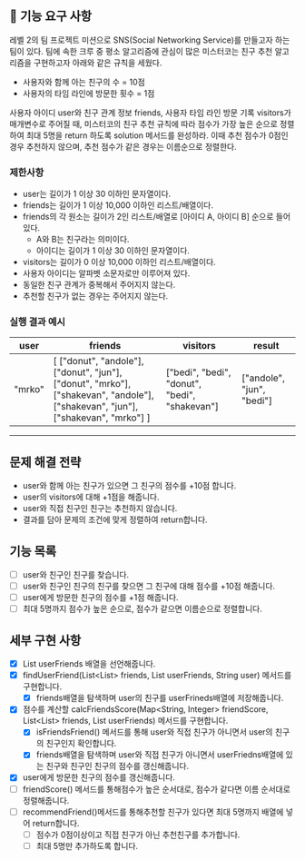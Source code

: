 ## 🚀 기능 요구 사항

레벨 2의 팀 프로젝트 미션으로 SNS(Social Networking Service)를 만들고자 하는 팀이 있다. 팀에 속한 크루 중 평소 알고리즘에 관심이 많은 미스터코는 친구 추천 알고리즘을 구현하고자 아래와
같은 규칙을 세웠다.

- 사용자와 함께 아는 친구의 수 = 10점
- 사용자의 타임 라인에 방문한 횟수 = 1점

사용자 아이디 user와 친구 관계 정보 friends, 사용자 타임 라인 방문 기록 visitors가 매개변수로 주어질 때, 미스터코의 친구 추천 규칙에 따라 점수가 가장 높은 순으로 정렬하여 최대 5명을
return 하도록 solution 메서드를 완성하라. 이때 추천 점수가 0점인 경우 추천하지 않으며, 추천 점수가 같은 경우는 이름순으로 정렬한다.

### 제한사항

- user는 길이가 1 이상 30 이하인 문자열이다.
- friends는 길이가 1 이상 10,000 이하인 리스트/배열이다.
- friends의 각 원소는 길이가 2인 리스트/배열로 [아이디 A, 아이디 B] 순으로 들어있다.
    - A와 B는 친구라는 의미이다.
    - 아이디는 길이가 1 이상 30 이하인 문자열이다.
- visitors는 길이가 0 이상 10,000 이하인 리스트/배열이다.
- 사용자 아이디는 알파벳 소문자로만 이루어져 있다.
- 동일한 친구 관계가 중복해서 주어지지 않는다.
- 추천할 친구가 없는 경우는 주어지지 않는다.

### 실행 결과 예시

| user | friends | visitors | result |
| --- | --- | --- | --- |
| "mrko" | [ ["donut", "andole"], ["donut", "jun"], ["donut", "mrko"], ["shakevan", "andole"], ["shakevan", "jun"], ["shakevan", "mrko"] ] | ["bedi", "bedi", "donut", "bedi", "shakevan"] | ["andole", "jun", "bedi"] |

---

## 문제 해결 전략

- user와 함께 아는 친구가 있으면 그 친구의 점수를 +10점 합니다.
- user의 visitors에 대해 +1점을 해줍니다.
- user와 직접 친구인 친구는 추천하지 않습니다.
- 결과를 담아 문제의 조건에 맞게 정렬하여 return합니다.

## 기능 목록

- [ ] user와 친구인 친구를 찾습니다.
- [ ] user와 친구인 친구의 친구를 찾으면 그 친구에 대해 점수를 +10점 해줍니다.
- [ ] user에게 방문한 친구의 점수를 +1점 해줍니다.
- [ ] 최대 5명까지 점수가 높은 순으로, 점수가 같으면 이름순으로 정렬합니다.

## 세부 구현 사항

- [x] List<String> userFriends 배열을 선언해줍니다.
- [x] findUserFriend(List<List<String>> friends, List<String> userFriends, String user) 메서드를 구현합니다.
    - [x] friends배열을 탐색하며 user의 친구를 userFrineds배열에 저장해줍니다.
- [x] 점수를 계산할 calcFriendsScore(Map<String, Integer> friendScore, List<List<String>> friends, List<String> userFriends)
  메서드를 구현합니다.
    - [x] isFriendsFriend() 메서드를 통해 user와 직접 친구가 아니면서 user의 친구의 친구인지 확인합니다.
    - [x] friends배열을 탐색하며 user와 직접 친구가 아니면서 userFriedns배열에 있는 친구와 친구인 친구의 점수를 갱신해줍니다.
- [x] user에게 방문한 친구의 점수를 갱신해줍니다.
- [ ] friendScore() 메서드를 통해점수가 높은 순서대로, 점수가 같다면 이름 순서대로 정렬해줍니다.
- [ ] recommendFriend()메서드를 통해추천할 친구가 있다면 최대 5명까지 배열에 넣어 return합니다.
    - [ ] 점수가 0점이상이고 직접 친구가 아닌 추천친구를 추가합니다.
    - [ ] 최대 5명만 추가하도록 합니다.
